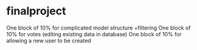 # finalproject

One block of 10% for complicated model structure +filtering
One block of 10% for votes (editing existing data in database)
One block of 10% for allowing a new user to be created

